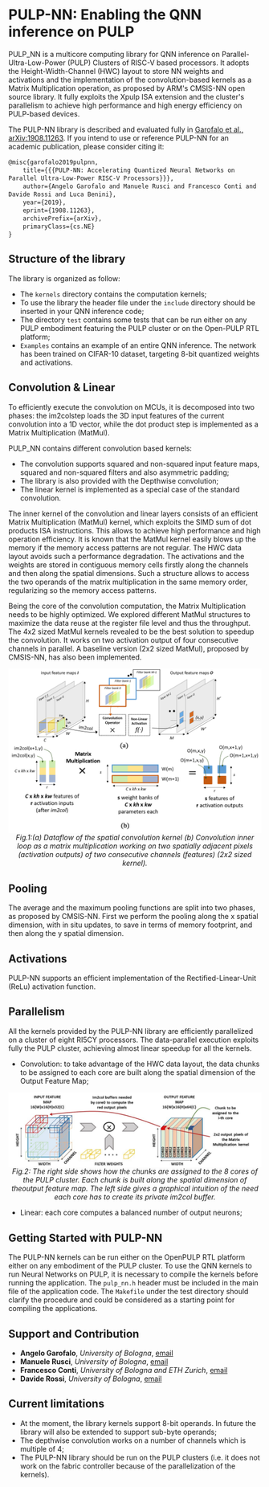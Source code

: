 # PULP-NN: Enabling the QNN inference on PULP

PULP_NN is a multicore computing library for QNN inference on Parallel-Ultra-Low-Power (PULP) Clusters of RISC-V based processors. 
It adopts the Height-Width-Channel (HWC) layout to store NN weights and activations and the implementation of the convolution-based kernels as a Matrix Multiplication operation, as proposed by ARM's CMSIS-NN open source library.
It fully exploits the Xpulp ISA extension and the cluster's parallelism to achieve high performance and high energy efficiency on PULP-based devices.

The PULP-NN library is described and evaluated fully in [Garofalo et al., arXiv:1908.11263](https://arxiv.org/abs/1908.11263). If you intend to use or reference PULP-NN for an academic publication, please consider citing it:
```
@misc{garofalo2019pulpnn,
    title={{{PULP-NN: Accelerating Quantized Neural Networks on Parallel Ultra-Low-Power RISC-V Processors}}},
    author={Angelo Garofalo and Manuele Rusci and Francesco Conti and Davide Rossi and Luca Benini},
    year={2019},
    eprint={1908.11263},
    archivePrefix={arXiv},
    primaryClass={cs.NE}
}
```

## Structure of the library
The library is organized as follow:
+ The ``kernels`` directory contains the computation kernels;
+ To use the library the header file under the ``include`` directory should be inserted in your QNN inference code;
+ The directory ``test`` contains some tests that can be run either on any PULP embodiment featuring the PULP cluster or on the Open-PULP RTL platform;
+ ``Examples`` contains an example of an entire QNN inference. The network has been trained on CIFAR-10 dataset, targeting 8-bit quantized weights and activations.

## Convolution & Linear

To  efficiently  execute  the  convolution  on  MCUs, it  is  decomposed  into  two  phases:  the im2colstep  loads the  3D  input  features  of  the  current  convolution  into  a  1D vector, while the dot product step is implemented as a Matrix Multiplication (MatMul).

PULP_NN contains different convolution based kernels:
+ The convolution supports squared and non-squared input feature maps, squared and non-squared filters and also asymmetric padding;
+ The library is also provided with the Depthwise convolution;
+ The linear kernel is implemented as a special case of the standard convolution.

The inner kernel of the convolution and linear layers consists of an efficient Matrix Multiplication (MatMul) kernel, which exploits the SIMD sum of dot products ISA instructions. This allows to achieve high performance and high operation efficiency.
It is known that the MatMul kernel easily blows up the memory if the memory access patterns are not regular. The HWC data layout avoids such a performance degradation.
The activations and the weights are stored in contiguous memory cells firstly along the channels and then along the spatial dimensions. Such a structure allows to access the two operands of the matrix multiplication in the same memory order, regularizing so the memory access patterns.

Being the core of the convolution computation, the Matrix Multiplication needs to be highly optimized. We explored different MatMul structures to maximize the data reuse at the register file level and thus the throughput. The 4x2 sized MatMul kernels revealed to be the best solution to speedup the convolution. It works on two activation output of four consecutive channels in parallel. A baseline version (2x2 sized MatMul), proposed by CMSIS-NN, has also been implemented.

<p align="center">
  <img src="docs/images/cmsis.png" alt="HWC Data Layout, image-like to columns transform and computation as a Matrix Multiplication (MatMul)" align="middle" width="512">
  <br>
  <em> Fig.1:(a) Dataflow of the spatial convolution kernel (b) Convolution inner loop as a matrix multiplication working on two spatially adjacent pixels (activation outputs) of two consecutive channels (features) (2x2 sized kernel). </em>
</p>

## Pooling
The average and the maximum pooling functions are split into two phases, as proposed by CMSIS-NN.
First we perform the pooling along the x spatial dimension, with in situ updates, to save in terms of memory footprint, and then along the y spatial dimension.

## Activations

PULP-NN supports an efficient implementation of the Rectified-Linear-Unit (ReLu) activation function.

## Parallelism

All the kernels provided by the PULP-NN library are efficiently parallelized on a cluster of eight RI5CY processors.
The data-parallel execution exploits fully the PULP cluster, achieving almost linear speedup for all the kernels.

+ Convolution: to take advantage of the HWC data layout, the data chunks to be assigned to each core are built along the spatial dimension of the Output Feature Map;

<p align="center">
  <img src="docs/images/multicore.jpg" alt="The right side shows how the chunks are assigned to the 8 cores of the PULP cluster. Each chunk is built along the spatial dimension of theoutput feature map. The left side gives a graphical intuition of the need each core has to create its private im2col buffer." align="middle" width="512">
  <br>
  <em> Fig.2: The right side shows how the chunks are assigned to the 8 cores of the PULP cluster. Each chunk is built along the spatial dimension of theoutput feature map. The left side gives a graphical intuition of the need each core has to create its private im2col buffer. </em>
</p>

+ Linear: each core computes a balanced number of output neurons;

## Getting Started with PULP-NN

The PULP-NN kernels can be run either on the OpenPULP RTL platform either on any embodiment of the PULP cluster.
To use the QNN kernels to run Neural Networks on PULP, it is necessary to compile the kernels before running the application.
The ``pulp_nn.h`` header must be included in the main file of the application code.
The ``Makefile`` under the test directory should clarify the procedure and could be considered as a starting point for compiling the applications.

## Support and Contribution

+ **Angelo Garofalo**, *University of Bologna*, [email](mailto:angelo.garofalo@unibo.it)
+ **Manuele Rusci**, *University of Bologna*, [email](mailto:manuele.rusci@unibo.it)
+ **Francesco Conti**, *University of Bologna and ETH Zurich*, [email](mailto:fconti@iis.ee.ethz.ch)
+ **Davide Rossi**, *University of Bologna*, [email](mailto:davide.rossi@unibo.it)


## Current limitations

+ At the moment, the library kernels support 8-bit operands. In future the library will also be extended to support sub-byte operands;
+ The depthwise convolution works on a number of channels which is multiple of 4;
+ The PULP-NN library should be run on the PULP clusters (i.e. it does not work on the fabric controller because of the parallelization of the kernels).
